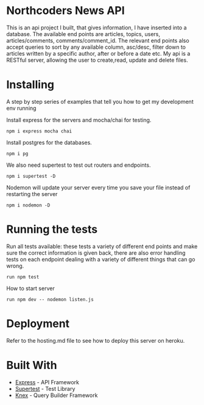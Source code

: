 # Northcoders News API

This is an api project I built, that gives information, I have inserted into a database. The available end points are articles, topics, users, articles/comments, comments/comment_id. The relevant end points also accept queries to sort by any available column, asc/desc, filter down to articles written by a specific author, after or before a date etc. My api is a RESTful server, allowing the user to create,read, update and delete files.

# Installing

A step by step series of examples that tell you how to get my development env running

Install express for the servers and mocha/chai for testing.
```
npm i express mocha chai
```
Install postgres for the databases.
```
npm i pg
```
We also need supertest to test out routers and endpoints.
```
npm i supertest -D
```
Nodemon will update your server every time you save your file instead of restarting the server
```
npm i nodemon -D
```

# Running the tests

Run all tests available: these tests a variety of different end points and make sure the correct information is given back, there are also error handling tests on each endpoint dealing with a variety of different things that can go wrong.
```
run npm test
```

How to start server
```
run npm dev -- nodemon listen.js
```

# Deployment

Refer to the hosting.md file to see how to deploy this server on heroku.

# Built With

* [Express](https://expressjs.com/) - API Framework
* [Supertest](https://www.npmjs.com/package/supertest) - Test Library
* [Knex](https://knexjs.org/) - Query Builder Framework
